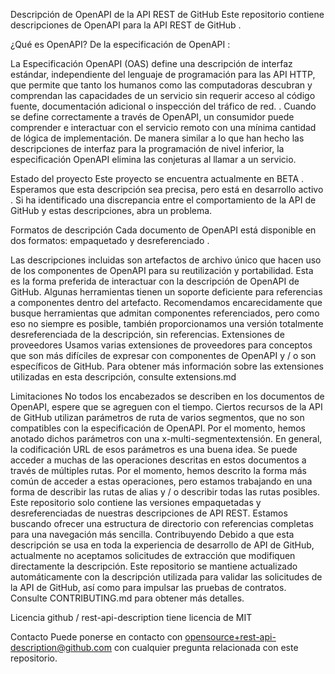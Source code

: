Descripción de OpenAPI de la API REST de GitHub
Este repositorio contiene descripciones de OpenAPI para la API REST de GitHub .

¿Qué es OpenAPI?
De la especificación de OpenAPI :

La Especificación OpenAPI (OAS) define una descripción de interfaz estándar, independiente del lenguaje de programación para las API HTTP, que permite que tanto los humanos como las computadoras descubran y comprendan las capacidades de un servicio sin requerir acceso al código fuente, documentación adicional o inspección del tráfico de red. . Cuando se define correctamente a través de OpenAPI, un consumidor puede comprender e interactuar con el servicio remoto con una mínima cantidad de lógica de implementación. De manera similar a lo que han hecho las descripciones de interfaz para la programación de nivel inferior, la especificación OpenAPI elimina las conjeturas al llamar a un servicio.

Estado del proyecto
Este proyecto se encuentra actualmente en BETA . Esperamos que esta descripción sea precisa, pero está en desarrollo activo . Si ha identificado una discrepancia entre el comportamiento de la API de GitHub y estas descripciones, abra un problema.

Formatos de descripción
Cada documento de OpenAPI está disponible en dos formatos: empaquetado y desreferenciado .

Las descripciones incluidas son artefactos de archivo único que hacen uso de los componentes de OpenAPI para su reutilización y portabilidad. Esta es la forma preferida de interactuar con la descripción de OpenAPI de GitHub.
Algunas herramientas tienen un soporte deficiente para referencias a componentes dentro del artefacto. Recomendamos encarecidamente que busque herramientas que admitan componentes referenciados, pero como eso no siempre es posible, también proporcionamos una versión totalmente desreferenciada de la descripción, sin referencias.
Extensiones de proveedores
Usamos varias extensiones de proveedores para conceptos que son más difíciles de expresar con componentes de OpenAPI y / o son específicos de GitHub. Para obtener más información sobre las extensiones utilizadas en esta descripción, consulte extensions.md

Limitaciones
No todos los encabezados se describen en los documentos de OpenAPI, espere que se agreguen con el tiempo.
Ciertos recursos de la API de GitHub utilizan parámetros de ruta de varios segmentos, que no son compatibles con la especificación de OpenAPI. Por el momento, hemos anotado dichos parámetros con una x-multi-segmentextensión. En general, la codificación URL de esos parámetros es una buena idea.
Se puede acceder a muchas de las operaciones descritas en estos documentos a través de múltiples rutas. Por el momento, hemos descrito la forma más común de acceder a estas operaciones, pero estamos trabajando en una forma de describir las rutas de alias y / o describir todas las rutas posibles.
Este repositorio solo contiene las versiones empaquetadas y desreferenciadas de nuestras descripciones de API REST. Estamos buscando ofrecer una estructura de directorio con referencias completas para una navegación más sencilla.
Contribuyendo
Debido a que esta descripción se usa en toda la experiencia de desarrollo de API de GitHub, actualmente no aceptamos solicitudes de extracción que modifiquen directamente la descripción. Este repositorio se mantiene actualizado automáticamente con la descripción utilizada para validar las solicitudes de la API de GitHub, así como para impulsar las pruebas de contratos. Consulte CONTRIBUTING.md para obtener más detalles.

Licencia
github / rest-api-description tiene licencia de MIT

Contacto
Puede ponerse en contacto con opensource+rest-api-description@github.com con cualquier pregunta relacionada con este repositorio.
